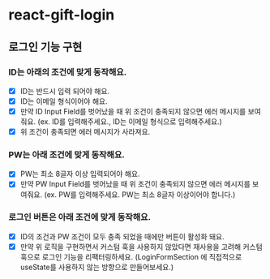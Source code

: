 # react-gift-login

## 로그인 기능 구현

### ID는 아래의 조건에 맞게 동작해요.

- [x] ID는 반드시 입력 되어야 해요.
- [x] ID는 이메일 형식이어야 해요.
- [x] 만약 ID Input Field를 벗어났을 때 위 조건이 충족되지 않으면 에러 메시지를 보여줘요. (ex. ID를 입력해주세요., ID는 이메일 형식으로 입력해주세요.)
- [x] 위 조건이 충족되면 에러 메시지가 사라져요.

### PW는 아래 조건에 맞게 동작해요.

- [x] PW는 최소 8글자 이상 입력되어야 해요.
- [x] 만약 PW Input Field를 벗어났을 때 위 조건이 충족되지 않으면 에러 메시지를 보여줘요. (ex. PW를 입력해주세요. PW는 최소 8글자 이상이어야 합니다.)

### 로그인 버튼은 아래 조건에 맞게 동작해요.

- [x] ID의 조건과 PW 조건이 모두 충족 되었을 때에만 버튼이 활성화 돼요.
- [x] 만약 위 로직을 구현하면서 커스텀 훅을 사용하지 않았다면 재사용을 고려해 커스텀 훅으로 로그인 기능을 리팩터링하세요. (LoginFormSection 에 직접적으로 useState를 사용하지 않는 방향으로 만들어보세요.)
